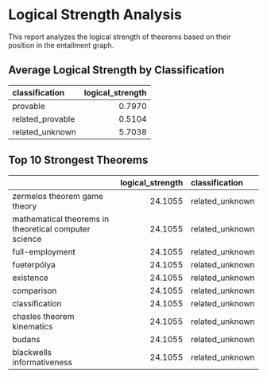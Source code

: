 # Logical Strength Analysis

This report analyzes the logical strength of theorems based on their position in the entailment graph.

## Average Logical Strength by Classification

| classification   |   logical_strength |
|:-----------------|-------------------:|
| provable         |             0.7970 |
| related_provable |             0.5104 |
| related_unknown  |             5.7038 |

## Top 10 Strongest Theorems

|                                                       |   logical_strength | classification   |
|:------------------------------------------------------|-------------------:|:-----------------|
| zermelos theorem game theory                          |            24.1055 | related_unknown  |
| mathematical theorems in theoretical computer science |            24.1055 | related_unknown  |
| full-employment                                       |            24.1055 | related_unknown  |
| fueterpólya                                           |            24.1055 | related_unknown  |
| existence                                             |            24.1055 | related_unknown  |
| comparison                                            |            24.1055 | related_unknown  |
| classification                                        |            24.1055 | related_unknown  |
| chasles theorem kinematics                            |            24.1055 | related_unknown  |
| budans                                                |            24.1055 | related_unknown  |
| blackwells informativeness                            |            24.1055 | related_unknown  |

